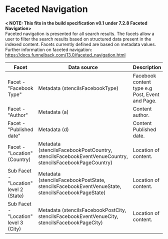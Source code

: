Faceted Navigation
=======================

**&lt; NOTE: This fits in the build specification v0.1 under 7.2.8 Faceted Navigation&gt;**<br>
<This is only required for collections that are queried>
Faceted navigation is presented for all search results.  The facets allow a user to filter the search results based on structured data present in the indexed content.  Facets currently defined are based on metadata values.
Further information on faceted navigation: https://docs.funnelback.com/13.0/faceted_navigation.html


| Facet | Data source | Description
| -------- | ---------- | ---------- |
| Facet - "Facebook Type" | Metadata (stencilsFacebookType) | Facebook content type e.g Post, Event and Page.|
| Facet - "Author" | Metadata (a) |Content author.|
| Facet - "Published date" | Metadata (d)| Content Published date.|
| Facet - "Location" (Country)| Metadata (stencilsFacebookPostCountry, stencilsFacebookEventVenueCountry, stencilsFacebookPageCountry)| Location of content.|
| Sub Facet - "Location" level 2 (State) | Metadata (stencilsFacebookPostState, stencilsFacebookEventVenueState, stencilsFacebookPageState)| Location of content.|
| Sub Facet - "Location" level 3 (City) | Metadata (stencilsFacebookPostCity, stencilsFacebookEventVenueCity, stencilsFacebookPageCity)| Location of content.|
